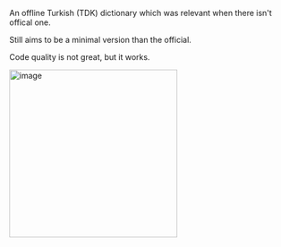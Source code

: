 An offline Turkish (TDK) dictionary which was relevant when there isn't offical one.

Still aims to be a minimal version than the official.

Code quality is not great, but it works.

<img src="https://github.com/user-attachments/assets/4cf66f97-869f-42aa-8559-67dc7a2cdbaf" alt="image" width="300"/>

